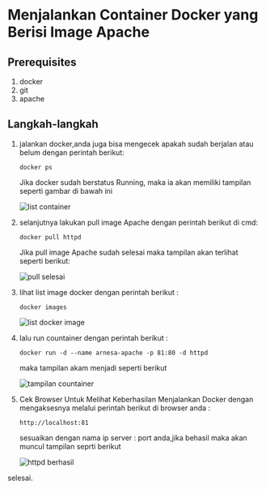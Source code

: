 # Menjalankan Container Docker yang Berisi Image Apache

## Prerequisites
1. docker
2. git
3. apache

## Langkah-langkah

1. jalankan docker,anda juga bisa mengecek apakah sudah berjalan atau belum dengan perintah berikut:
   ```
   docker ps
   ```
   Jika docker sudah berstatus Running, maka ia akan memiliki tampilan seperti gambar di bawah ini

   ![list container](./)
3. selanjutnya lakukan pull image Apache dengan perintah berikut di cmd:
   ```
   docker pull httpd
   ```
   Jika pull image Apache sudah selesai maka tampilan akan terlihat seperti berikut:

   ![pull selesai](./)
   
5. lihat list image docker dengan perintah berikut :
    ```
    docker images
    ```

    ![list docker image](./)

6. lalu run countainer dengan perintah berikut :
    ```
    docker run -d --name arnesa-apache -p 81:80 -d httpd
    ```

    maka tampilan akam menjadi seperti berikut

    ![tampilan countainer](./)

7. Cek Browser Untuk Melihat Keberhasilan Menjalankan Docker dengan mengaksesnya melalui perintah berikut di browser anda :
   ```
   http://localhost:81
   ```

   sesuaikan dengan nama ip server : port anda,jika behasil maka akan muncul tampilan seprti berikut

   ![httpd berhasil](./)


selesai.


